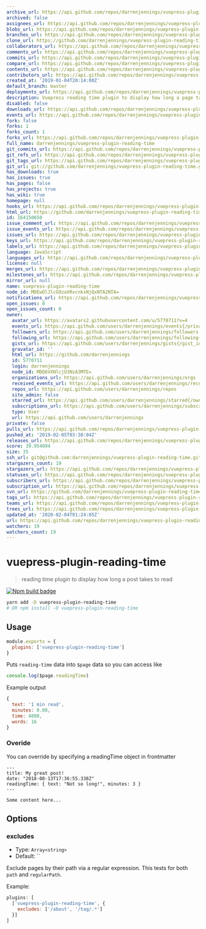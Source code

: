 ```yaml
---
archive_url: https://api.github.com/repos/darrenjennings/vuepress-plugin-reading-time/{archive_format}{/ref}
archived: false
assignees_url: https://api.github.com/repos/darrenjennings/vuepress-plugin-reading-time/assignees{/user}
blobs_url: https://api.github.com/repos/darrenjennings/vuepress-plugin-reading-time/git/blobs{/sha}
branches_url: https://api.github.com/repos/darrenjennings/vuepress-plugin-reading-time/branches{/branch}
clone_url: https://github.com/darrenjennings/vuepress-plugin-reading-time.git
collaborators_url: https://api.github.com/repos/darrenjennings/vuepress-plugin-reading-time/collaborators{/collaborator}
comments_url: https://api.github.com/repos/darrenjennings/vuepress-plugin-reading-time/comments{/number}
commits_url: https://api.github.com/repos/darrenjennings/vuepress-plugin-reading-time/commits{/sha}
compare_url: https://api.github.com/repos/darrenjennings/vuepress-plugin-reading-time/compare/{base}...{head}
contents_url: https://api.github.com/repos/darrenjennings/vuepress-plugin-reading-time/contents/{+path}
contributors_url: https://api.github.com/repos/darrenjennings/vuepress-plugin-reading-time/contributors
created_at: '2019-01-04T20:14:00Z'
default_branch: master
deployments_url: https://api.github.com/repos/darrenjennings/vuepress-plugin-reading-time/deployments
description: Vuepress reading time plugin to display how long a page takes to read
disabled: false
downloads_url: https://api.github.com/repos/darrenjennings/vuepress-plugin-reading-time/downloads
events_url: https://api.github.com/repos/darrenjennings/vuepress-plugin-reading-time/events
fork: false
forks: 1
forks_count: 1
forks_url: https://api.github.com/repos/darrenjennings/vuepress-plugin-reading-time/forks
full_name: darrenjennings/vuepress-plugin-reading-time
git_commits_url: https://api.github.com/repos/darrenjennings/vuepress-plugin-reading-time/git/commits{/sha}
git_refs_url: https://api.github.com/repos/darrenjennings/vuepress-plugin-reading-time/git/refs{/sha}
git_tags_url: https://api.github.com/repos/darrenjennings/vuepress-plugin-reading-time/git/tags{/sha}
git_url: git://github.com/darrenjennings/vuepress-plugin-reading-time.git
has_downloads: true
has_issues: true
has_pages: false
has_projects: true
has_wiki: true
homepage: null
hooks_url: https://api.github.com/repos/darrenjennings/vuepress-plugin-reading-time/hooks
html_url: https://github.com/darrenjennings/vuepress-plugin-reading-time
id: 164150650
issue_comment_url: https://api.github.com/repos/darrenjennings/vuepress-plugin-reading-time/issues/comments{/number}
issue_events_url: https://api.github.com/repos/darrenjennings/vuepress-plugin-reading-time/issues/events{/number}
issues_url: https://api.github.com/repos/darrenjennings/vuepress-plugin-reading-time/issues{/number}
keys_url: https://api.github.com/repos/darrenjennings/vuepress-plugin-reading-time/keys{/key_id}
labels_url: https://api.github.com/repos/darrenjennings/vuepress-plugin-reading-time/labels{/name}
language: JavaScript
languages_url: https://api.github.com/repos/darrenjennings/vuepress-plugin-reading-time/languages
license: null
merges_url: https://api.github.com/repos/darrenjennings/vuepress-plugin-reading-time/merges
milestones_url: https://api.github.com/repos/darrenjennings/vuepress-plugin-reading-time/milestones{/number}
mirror_url: null
name: vuepress-plugin-reading-time
node_id: MDEwOlJlcG9zaXRvcnkxNjQxNTA2NTA=
notifications_url: https://api.github.com/repos/darrenjennings/vuepress-plugin-reading-time/notifications{?since,all,participating}
open_issues: 0
open_issues_count: 0
owner:
  avatar_url: https://avatars2.githubusercontent.com/u/5770711?v=4
  events_url: https://api.github.com/users/darrenjennings/events{/privacy}
  followers_url: https://api.github.com/users/darrenjennings/followers
  following_url: https://api.github.com/users/darrenjennings/following{/other_user}
  gists_url: https://api.github.com/users/darrenjennings/gists{/gist_id}
  gravatar_id: ''
  html_url: https://github.com/darrenjennings
  id: 5770711
  login: darrenjennings
  node_id: MDQ6VXNlcjU3NzA3MTE=
  organizations_url: https://api.github.com/users/darrenjennings/orgs
  received_events_url: https://api.github.com/users/darrenjennings/received_events
  repos_url: https://api.github.com/users/darrenjennings/repos
  site_admin: false
  starred_url: https://api.github.com/users/darrenjennings/starred{/owner}{/repo}
  subscriptions_url: https://api.github.com/users/darrenjennings/subscriptions
  type: User
  url: https://api.github.com/users/darrenjennings
private: false
pulls_url: https://api.github.com/repos/darrenjennings/vuepress-plugin-reading-time/pulls{/number}
pushed_at: '2019-02-05T03:38:04Z'
releases_url: https://api.github.com/repos/darrenjennings/vuepress-plugin-reading-time/releases{/id}
score: 39.954094
size: 35
ssh_url: git@github.com:darrenjennings/vuepress-plugin-reading-time.git
stargazers_count: 19
stargazers_url: https://api.github.com/repos/darrenjennings/vuepress-plugin-reading-time/stargazers
statuses_url: https://api.github.com/repos/darrenjennings/vuepress-plugin-reading-time/statuses/{sha}
subscribers_url: https://api.github.com/repos/darrenjennings/vuepress-plugin-reading-time/subscribers
subscription_url: https://api.github.com/repos/darrenjennings/vuepress-plugin-reading-time/subscription
svn_url: https://github.com/darrenjennings/vuepress-plugin-reading-time
tags_url: https://api.github.com/repos/darrenjennings/vuepress-plugin-reading-time/tags
teams_url: https://api.github.com/repos/darrenjennings/vuepress-plugin-reading-time/teams
trees_url: https://api.github.com/repos/darrenjennings/vuepress-plugin-reading-time/git/trees{/sha}
updated_at: '2020-02-04T01:24:05Z'
url: https://api.github.com/repos/darrenjennings/vuepress-plugin-reading-time
watchers: 19
watchers_count: 19
---
```


# vuepress-plugin-reading-time 

> reading time plugin to display how long a post takes to read

[![Npm build badge](https://img.shields.io/npm/v/vuepress-plugin-reading-time.svg?style=flat-square)](https://www.npmjs.com/package/vuepress-plugin-reading-time)

```bash
yarn add -D vuepress-plugin-reading-time
# OR npm install -D vuepress-plugin-reading-time
```

## Usage

```javascript
module.exports = {
  plugins: ['vuepress-plugin-reading-time']
}
```

Puts `reading-time` data into `$page` data so you can access like

```js
console.log($page.readingTime)
```

Example output
```js
{
  text: '1 min read',
  minutes: 0.08,
  time: 4800,
  words: 16
}
```

### Overide

You can override by specifying a readingTime object in frontmatter

```
---
title: My great post!
date: "2018-08-13T17:36:55.338Z"
readingTime: { text: "Not so long!", minutes: 3 }
---

Some content here...
```


## Options

### excludes

- Type: `Array<string>`
- Default: ``

Exclude pages by their path via a regular expression. This tests for both `path`
and `regularPath`.

Example:

```javascript
plugins: [
  ['vuepress-plugin-reading-time', {
    excludes: ['/about', '/tag/.*']
  }]
]
```
